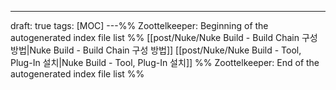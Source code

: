---
draft: true
tags: [MOC]
---%% Zoottelkeeper: Beginning of the autogenerated index file list  %%
 [[post/Nuke/Nuke Build - Build Chain 구성 방법|Nuke Build - Build Chain 구성 방법]]
 [[post/Nuke/Nuke Build - Tool, Plug-In 설치|Nuke Build - Tool, Plug-In 설치]]
%% Zoottelkeeper: End of the autogenerated index file list  %%
